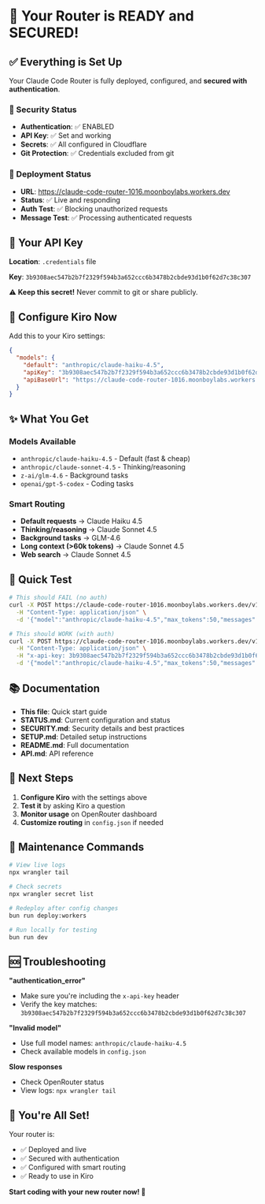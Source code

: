 # 🎉 Your Router is READY and SECURED!

## ✅ Everything is Set Up

Your Claude Code Router is fully deployed, configured, and **secured with authentication**.

### 🔐 Security Status

- **Authentication**: ✅ ENABLED
- **API Key**: ✅ Set and working
- **Secrets**: ✅ All configured in Cloudflare
- **Git Protection**: ✅ Credentials excluded from git

### 🚀 Deployment Status

- **URL**: https://claude-code-router-1016.moonboylabs.workers.dev
- **Status**: ✅ Live and responding
- **Auth Test**: ✅ Blocking unauthorized requests
- **Message Test**: ✅ Processing authenticated requests

## 🔑 Your API Key

**Location**: `.credentials` file

**Key**: `3b9308aec547b2b7f2329f594b3a652ccc6b3478b2cbde93d1b0f62d7c38c307`

⚠️ **Keep this secret!** Never commit to git or share publicly.

## 📱 Configure Kiro Now

Add this to your Kiro settings:

```json
{
  "models": {
    "default": "anthropic/claude-haiku-4.5",
    "apiKey": "3b9308aec547b2b7f2329f594b3a652ccc6b3478b2cbde93d1b0f62d7c38c307",
    "apiBaseUrl": "https://claude-code-router-1016.moonboylabs.workers.dev/v1"
  }
}
```

## ✨ What You Get

### Models Available

- `anthropic/claude-haiku-4.5` - Default (fast & cheap)
- `anthropic/claude-sonnet-4.5` - Thinking/reasoning
- `z-ai/glm-4.6` - Background tasks
- `openai/gpt-5-codex` - Coding tasks

### Smart Routing

- **Default requests** → Claude Haiku 4.5
- **Thinking/reasoning** → Claude Sonnet 4.5
- **Background tasks** → GLM-4.6
- **Long context (>60k tokens)** → Claude Sonnet 4.5
- **Web search** → Claude Sonnet 4.5

## 🧪 Quick Test

```bash
# This should FAIL (no auth)
curl -X POST https://claude-code-router-1016.moonboylabs.workers.dev/v1/messages \
  -H "Content-Type: application/json" \
  -d '{"model":"anthropic/claude-haiku-4.5","max_tokens":50,"messages":[{"role":"user","content":"test"}]}'

# This should WORK (with auth)
curl -X POST https://claude-code-router-1016.moonboylabs.workers.dev/v1/messages \
  -H "Content-Type: application/json" \
  -H "x-api-key: 3b9308aec547b2b7f2329f594b3a652ccc6b3478b2cbde93d1b0f62d7c38c307" \
  -d '{"model":"anthropic/claude-haiku-4.5","max_tokens":50,"messages":[{"role":"user","content":"Say hi!"}]}'
```

## 📚 Documentation

- **This file**: Quick start guide
- **STATUS.md**: Current configuration and status
- **SECURITY.md**: Security details and best practices
- **SETUP.md**: Detailed setup instructions
- **README.md**: Full documentation
- **API.md**: API reference

## 🎯 Next Steps

1. **Configure Kiro** with the settings above
2. **Test it** by asking Kiro a question
3. **Monitor usage** on OpenRouter dashboard
4. **Customize routing** in `config.json` if needed

## 🔧 Maintenance Commands

```bash
# View live logs
npx wrangler tail

# Check secrets
npx wrangler secret list

# Redeploy after config changes
bun run deploy:workers

# Run locally for testing
bun run dev
```

## 🆘 Troubleshooting

**"authentication_error"**

- Make sure you're including the `x-api-key` header
- Verify the key matches: `3b9308aec547b2b7f2329f594b3a652ccc6b3478b2cbde93d1b0f62d7c38c307`

**"Invalid model"**

- Use full model names: `anthropic/claude-haiku-4.5`
- Check available models in `config.json`

**Slow responses**

- Check OpenRouter status
- View logs: `npx wrangler tail`

## 🎊 You're All Set!

Your router is:

- ✅ Deployed and live
- ✅ Secured with authentication
- ✅ Configured with smart routing
- ✅ Ready to use in Kiro

**Start coding with your new router now! 🚀**

